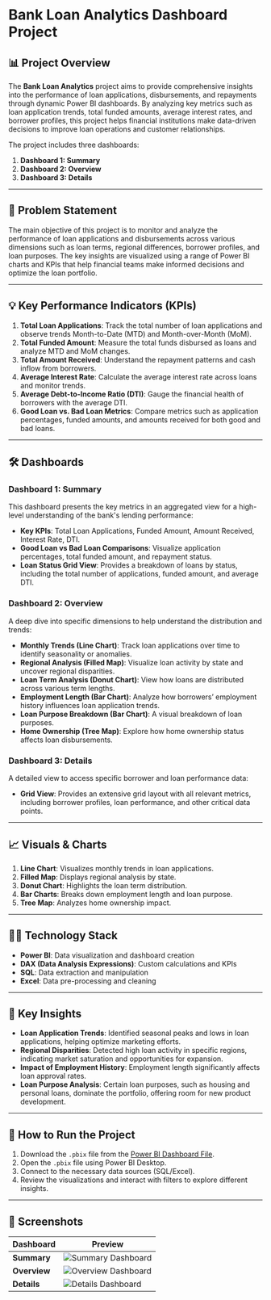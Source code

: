 # Bank Loan Analytics Dashboard Project

## 📊 Project Overview

The **Bank Loan Analytics** project aims to provide comprehensive insights into the performance of loan applications, disbursements, and repayments through dynamic Power BI dashboards. By analyzing key metrics such as loan application trends, total funded amounts, average interest rates, and borrower profiles, this project helps financial institutions make data-driven decisions to improve loan operations and customer relationships.

The project includes three dashboards:

1. **Dashboard 1: Summary**
2. **Dashboard 2: Overview**
3. **Dashboard 3: Details**

---

## 📝 Problem Statement

The main objective of this project is to monitor and analyze the performance of loan applications and disbursements across various dimensions such as loan terms, regional differences, borrower profiles, and loan purposes. The key insights are visualized using a range of Power BI charts and KPIs that help financial teams make informed decisions and optimize the loan portfolio.

---

## 💡 Key Performance Indicators (KPIs)

1. **Total Loan Applications**: Track the total number of loan applications and observe trends Month-to-Date (MTD) and Month-over-Month (MoM).
2. **Total Funded Amount**: Measure the total funds disbursed as loans and analyze MTD and MoM changes.
3. **Total Amount Received**: Understand the repayment patterns and cash inflow from borrowers.
4. **Average Interest Rate**: Calculate the average interest rate across loans and monitor trends.
5. **Average Debt-to-Income Ratio (DTI)**: Gauge the financial health of borrowers with the average DTI.
6. **Good Loan vs. Bad Loan Metrics**: Compare metrics such as application percentages, funded amounts, and amounts received for both good and bad loans.

---

## 🛠️ Dashboards

### **Dashboard 1: Summary**
This dashboard presents the key metrics in an aggregated view for a high-level understanding of the bank's lending performance:

- **Key KPIs**: Total Loan Applications, Funded Amount, Amount Received, Interest Rate, DTI.
- **Good Loan vs Bad Loan Comparisons**: Visualize application percentages, total funded amount, and repayment status.
- **Loan Status Grid View**: Provides a breakdown of loans by status, including the total number of applications, funded amount, and average DTI.

### **Dashboard 2: Overview**
A deep dive into specific dimensions to help understand the distribution and trends:

- **Monthly Trends (Line Chart)**: Track loan applications over time to identify seasonality or anomalies.
- **Regional Analysis (Filled Map)**: Visualize loan activity by state and uncover regional disparities.
- **Loan Term Analysis (Donut Chart)**: View how loans are distributed across various term lengths.
- **Employment Length (Bar Chart)**: Analyze how borrowers’ employment history influences loan application trends.
- **Loan Purpose Breakdown (Bar Chart)**: A visual breakdown of loan purposes.
- **Home Ownership (Tree Map)**: Explore how home ownership status affects loan disbursements.

### **Dashboard 3: Details**
A detailed view to access specific borrower and loan performance data:

- **Grid View**: Provides an extensive grid layout with all relevant metrics, including borrower profiles, loan performance, and other critical data points.

---

## 📈 Visuals & Charts

1. **Line Chart**: Visualizes monthly trends in loan applications.
2. **Filled Map**: Displays regional analysis by state.
3. **Donut Chart**: Highlights the loan term distribution.
4. **Bar Charts**: Breaks down employment length and loan purpose.
5. **Tree Map**: Analyzes home ownership impact.

---

## 🧑‍💻 Technology Stack

- **Power BI**: Data visualization and dashboard creation
- **DAX (Data Analysis Expressions)**: Custom calculations and KPIs
- **SQL**: Data extraction and manipulation
- **Excel**: Data pre-processing and cleaning

---

## 🔑 Key Insights

- **Loan Application Trends**: Identified seasonal peaks and lows in loan applications, helping optimize marketing efforts.
- **Regional Disparities**: Detected high loan activity in specific regions, indicating market saturation and opportunities for expansion.
- **Impact of Employment History**: Employment length significantly affects loan approval rates.
- **Loan Purpose Analysis**: Certain loan purposes, such as housing and personal loans, dominate the portfolio, offering room for new product development.

---

## 🚀 How to Run the Project

1. Download the `.pbix` file from the [Power BI Dashboard File](#).
2. Open the `.pbix` file using Power BI Desktop.
3. Connect to the necessary data sources (SQL/Excel).
4. Review the visualizations and interact with filters to explore different insights.

---

## 📸 Screenshots

| **Dashboard** | **Preview** |
|---------------|-------------|
| **Summary**   | ![Summary Dashboard](assets/summary.png) |
| **Overview**  | ![Overview Dashboard](assets/overview.png) |
| **Details**   | ![Details Dashboard](assets/details.png) |
